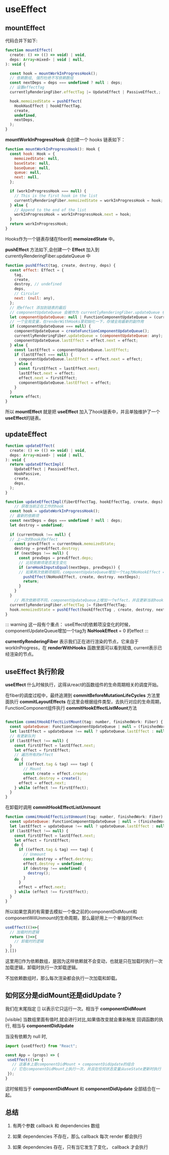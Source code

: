 # useEffect

## mountEffect

代码合并下如下:

```js
function mountEffect(
  create: () => (() => void) | void,
  deps: Array<mixed> | void | null,
): void {

  const hook = mountWorkInProgressHook();
  // 依赖数组, 强烈杜绝不写依赖数组
  const nextDeps = deps === undefined ? null : deps;
  // 设置effectTag
  currentlyRenderingFiber.effectTag |= UpdateEffect | PassiveEffect,;

  hook.memoizedState = pushEffect(
    HookHasEffect | hookEffectTag,
    create,
    undefined,
    nextDeps,
  );
}
```

**mountWorkInProgressHook** 会创建一个 hooks 链表如下：

```js
function mountWorkInProgressHook(): Hook {
  const hook: Hook = {
    memoizedState: null,
    baseState: null,
    baseQueue: null,
    queue: null,
    next: null,
  };

  if (workInProgressHook === null) {
    // This is the first hook in the list
    currentlyRenderingFiber.memoizedState = workInProgressHook = hook;
  } else {
    // Append to the end of the list
    workInProgressHook = workInProgressHook.next = hook;
  }
  return workInProgressHook;
}
```

Hooks作为一个链表存储在fiber的 **memoizedState** 中。



**pushEffect** 方法如下,会创建一个 **Effect** 加入到 currentlyRenderingFiber.updateQueue 中

```js
function pushEffect(tag, create, destroy, deps) {
  const effect: Effect = {
    tag,
    create,
    destroy, // undefined
    deps,
    // Circular
    next: (null: any),
  };
  // 把effect 添加到链表的最后
  // componentUpdateQueue 会被作为 currentlyRenderingFiber.updateQueue 参与到compleleRoot中
  let componentUpdateQueue: null | FunctionComponentUpdateQueue = (currentlyRenderingFiber.updateQueue: any);
  // 一个全局变量，在renderWithHooks里初始化一下，存储全局最新的副作用
  if (componentUpdateQueue === null) {
    componentUpdateQueue = createFunctionComponentUpdateQueue();
    currentlyRenderingFiber.updateQueue = (componentUpdateQueue: any);
    componentUpdateQueue.lastEffect = effect.next = effect;
  } else {
    const lastEffect = componentUpdateQueue.lastEffect;
    if (lastEffect === null) {
      componentUpdateQueue.lastEffect = effect.next = effect;
    } else {
      const firstEffect = lastEffect.next;
      lastEffect.next = effect;
      effect.next = firstEffect;
      componentUpdateQueue.lastEffect = effect;
    }
  }
  return effect;
}

```

所以 **mountEffect** 就是把 **useEffect** 加入了hook链表中，并且单独维护了一个 **useEffect**的链表。



## updateEffect

```js
function updateEffect(
  create: () => (() => void) | void,
  deps: Array<mixed> | void | null,
): void {
  return updateEffectImpl(
    UpdateEffect | PassiveEffect,
    HookPassive,
    create,
    deps,
  );
}
```

```js
function updateEffectImpl(fiberEffectTag, hookEffectTag, create, deps): void {
	// 获取当前正在工作的hook
  const hook = updateWorkInProgressHook();
  // 最新的依赖项
  const nextDeps = deps === undefined ? null : deps;
  let destroy = undefined;
	
  if (currentHook !== null) {
  // 上一次的hook的effect
    const prevEffect = currentHook.memoizedState;
    destroy = prevEffect.destroy;
    if (nextDeps !== null) {
      const prevDeps = prevEffect.deps;
      // 比较依赖项是否发生变化
      if (areHookInputsEqual(nextDeps, prevDeps)) {
      // 如果两次依赖项相同，componentUpdateQueue增加一个tag为NoHookEffect = 0 的effect，
        pushEffect(NoHookEffect, create, destroy, nextDeps);
        return;
      }
    }
  }
	// 两次依赖项不同，componentUpdateQueue上增加一个effect，并且更新当前hook的memoizedState值
  currentlyRenderingFiber.effectTag |= fiberEffectTag;
  hook.memoizedState = pushEffect(hookEffectTag , create, destroy, nextDeps);
}
```

::: warning
这一段有个重点： useEffect的依赖项没变化的时候，componentUpdateQueue增加一个tag为 **NoHookEffect**
= 0 的effect
:::

**currentlyRenderingFiber** 表示我们正在进行渲染的节点，它来自于workInProgress，在 **renderWithHooks** 函数里面可以看到赋值, current表示已经渲染的节点。

## useEffect 执行阶段

**useEffect** 什么时候执行，这得从react的函数组件的生命周期相关的调度开始。


在fiber的调度过程中，最终追溯到 **commitBeforeMutationLifeCycles** 方法里面执行 **commitLayoutEffects** 在这里会根据组件类型，去执行对应的生命周期，FunctionComponent组件执行 **commitHookEffectListMount**方法

```js

function commitHookEffectListMount(tag: number, finishedWork: Fiber) {
  const updateQueue: FunctionComponentUpdateQueue | null = (finishedWork.updateQueue: any);
  let lastEffect = updateQueue !== null ? updateQueue.lastEffect : null;
  // 有更新队列
  if (lastEffect !== null) {
    const firstEffect = lastEffect.next;
    let effect = firstEffect;
    // 遍历所有的effect
    do {
      if ((effect.tag & tag) === tag) {
        // Mount
        const create = effect.create;
        effect.destroy = create();
      effect = effect.next;
    } while (effect !== firstEffect);
  }
}
```

在卸载时调用 **commitHookEffectListUnmount**

```js
function commitHookEffectListUnmount(tag: number, finishedWork: Fiber) {
  const updateQueue: FunctionComponentUpdateQueue | null = (finishedWork.updateQueue: any);
  let lastEffect = updateQueue !== null ? updateQueue.lastEffect : null;
  if (lastEffect !== null) {
    const firstEffect = lastEffect.next;
    let effect = firstEffect;
    do {
      if ((effect.tag & tag) === tag) {
        // Unmount
        const destroy = effect.destroy;
        effect.destroy = undefined;
        if (destroy !== undefined) {
          destroy();
        }
      }
      effect = effect.next;
    } while (effect !== firstEffect);
  }
}
```

所以如果您真的有需要去模拟一个像之前的componentDidMount和componentWillUnmount的生命周期，那么最好用上一个单独的Effect:

```js
useEffect(()=>{
  // 加载时的逻辑
  return ()=>{
    // 卸载时的逻辑
  }
},[])
```

这里用[]作为依赖数组，是因为这样依赖就不会变动，也就是只在加载时执行一次加载逻辑，卸载时执行一次卸载逻辑。

不加依赖数组时，那么每次渲染都会执行一次加载和卸载。

## 如何区分是didMount还是didUpdate？


我们在末尾指定 [] 以表示它只运行一次。相当于 **componentDidMount**

[visible] 当数组里面有值时,就会进行对比,如果值改变就会重新触发 回调函数的执行, 相当与 **componentDidUpdate**

当没有依赖为 null 时,

```js
import {useEffect} from "React";

const App = (props) => {
 useEffect(()=> {
   // 这基本上是componentDidMount + componentDidUpdate的组合
   // 它在componentDidMount上执行一次，并且在任何状态变量从useState更新时执行
 });
}
```
这时候相当于 **componentDidMount** 和 **componentDidUpdate** 全部结合在一起。

## 总结

1. 有两个参数 callback 和 dependencies 数组

2. 如果 dependencies 不存在，那么 callback 每次 render 都会执行

3. 如果 dependencies 存在，只有当它发生了变化， callback 才会执行